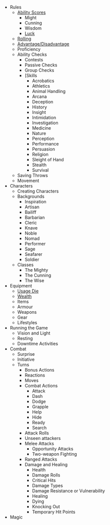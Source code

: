 * Rules
  * [Ability Scores](rules/ability-scores.md)
    * Might
    * Cunning
    * Wisdom
    * [Luck](rules/luck.md)
  * [Rolling](rules/rolling.md)
  * [Advantage/Disadvantage](rules/advantage.md)
  * Proficiency
  * Ability Checks
    * Contests
    * Passive Checks
    * Group Checks
    * [Skills
      * Acrobatics
      * Athletics
      * Animal Handling
      * Arcana
      * Deception
      * History
      * Insight
      * Intimidation
      * Investigation
      * Medicine
      * Nature
      * Perception
      * Performance
      * Persuasion
      * Religion
      * Sleight of Hand
      * Stealth
      * Survival
  * Saving Throws
  * Movement
* Characters
  * Creating Characters
  * Backgrounds
    * Inspiration
    * Artisan
    * Bailiff
    * Barbarian
    * Cleric
    * Knave
    * Noble
    * Nomad
    * Performer
    * Sage
    * Seafarer
    * Soldier
  * Classes
    * The Mighty
    * The Cunning
    * The Wise
* Equipment
  * [Usage Die](equipment/usage.md)
  * [Wealth](equipment/wealth.md)
  * Items
  * Armour
  * Weapons
  * Gear
  * Lifestyles
* Running the Game
  * Vision and Light
  * Resting
  * Downtime Activities
* Combat
  * Surprise
  * Initiative
  * Turns
    * Bonus Actions
    * Reactions
    * Moves
    * Combat Actions
      * Attack
      * Dash
      * Dodge
      * Grapple
      * Help
      * Hide
      * Ready
      * Search
    * Attack Rolls
    * Unseen attackers
    * Melee Attacks
      * Opportunity Attacks
      * Two-weapon Fighting
    * Ranged Attacks
    * Damage and Healing
      * Health
      * Damage Rolls
      * Critical Hits
      * Damage Types
      * Damage Resistance or Vulnerability
      * Healing
      * Dying
      * Knocking Out
      * Temporary Hit Points
* Magic
